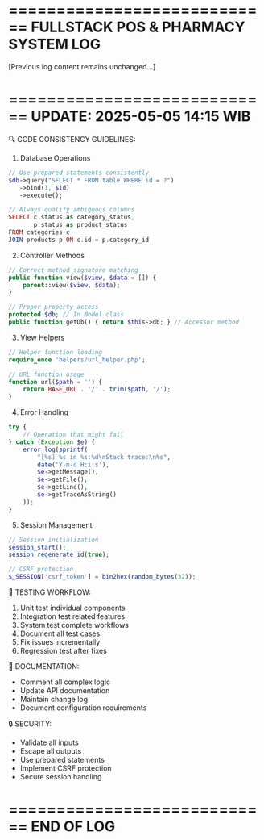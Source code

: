 ============================
FULLSTACK POS & PHARMACY SYSTEM LOG
============================

[Previous log content remains unchanged...]

============================
UPDATE: 2025-05-05 14:15 WIB
============================

🔍 CODE CONSISTENCY GUIDELINES:

1. Database Operations
```php
// Use prepared statements consistently
$db->query("SELECT * FROM table WHERE id = ?")
   ->bind(1, $id)
   ->execute();

// Always qualify ambiguous columns
SELECT c.status as category_status, 
       p.status as product_status 
FROM categories c 
JOIN products p ON c.id = p.category_id
```

2. Controller Methods
```php
// Correct method signature matching
public function view($view, $data = []) {
    parent::view($view, $data);
}

// Proper property access
protected $db; // In Model class
public function getDb() { return $this->db; } // Accessor method
```

3. View Helpers
```php
// Helper function loading
require_once 'helpers/url_helper.php';

// URL function usage
function url($path = '') {
    return BASE_URL . '/' . trim($path, '/');
}
```

4. Error Handling
```php
try {
    // Operation that might fail
} catch (Exception $e) {
    error_log(sprintf(
        "[%s] %s in %s:%d\nStack trace:\n%s",
        date('Y-m-d H:i:s'),
        $e->getMessage(),
        $e->getFile(),
        $e->getLine(),
        $e->getTraceAsString()
    ));
}
```

5. Session Management
```php
// Session initialization
session_start();
session_regenerate_id(true);

// CSRF protection
$_SESSION['csrf_token'] = bin2hex(random_bytes(32));
```

🔄 TESTING WORKFLOW:
1. Unit test individual components
2. Integration test related features
3. System test complete workflows
4. Document all test cases
5. Fix issues incrementally
6. Regression test after fixes

📝 DOCUMENTATION:
- Comment all complex logic
- Update API documentation
- Maintain change log
- Document configuration requirements

🔒 SECURITY:
- Validate all inputs
- Escape all outputs
- Use prepared statements
- Implement CSRF protection
- Secure session handling

============================
END OF LOG
============================
